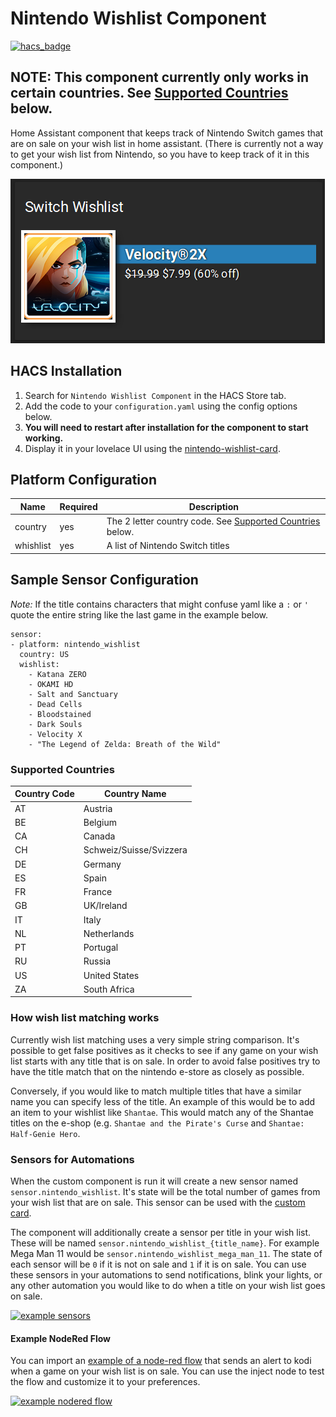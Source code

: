 # Nintendo Wishlist Component

[![hacs_badge](https://img.shields.io/badge/HACS-Default-orange.svg)](https://github.com/custom-components/hacs)

## NOTE: This component currently only works in certain countries.  See [Supported Countries](#supported-countries) below.

Home Assistant component that keeps track of Nintendo Switch games that are on
sale on your wish list in home assistant. (There is currently not a way to get your
wish list from Nintendo, so you have to keep track of it in this component.)

[![nitendo wishlist card](https://raw.githubusercontent.com/custom-cards/nintendo-wishlist-card/master/cover-art.png)](https://raw.githubusercontent.com/custom-cards/nintendo-wishlist-card/master/cover-art.png)

## HACS Installation

1. Search for `Nintendo Wishlist Component` in the HACS Store tab.
2. Add the code to your `configuration.yaml` using the config options below.
3. **You will need to restart after installation for the component to start working.**
4. Display it in your lovelace UI using the [nintendo-wishlist-card](https://github.com/custom-cards/nintendo-wishlist-card).

## Platform Configuration

|Name|Required|Description|
|-|-|-|
|country|yes|The 2 letter country code.  See [Supported Countries](#supported-countries) below.|
|whishlist|yes|A list of Nintendo Switch titles|

## Sample Sensor Configuration

*Note:* If the title contains characters that might confuse yaml like a `:` or `'` quote the entire string
like the last game in the example below.

    sensor:
    - platform: nintendo_wishlist
      country: US
      wishlist:
        - Katana ZERO
        - OKAMI HD
        - Salt and Sanctuary
        - Dead Cells
        - Bloodstained
        - Dark Souls
        - Velocity X
        - "The Legend of Zelda: Breath of the Wild"

### Supported Countries

|Country Code|Country Name|
|-|-|
|AT|Austria|
|BE|Belgium|
|CA|Canada|
|CH|Schweiz/Suisse/Svizzera|
|DE|Germany|
|ES|Spain|
|FR|France|
|GB|UK/Ireland|
|IT|Italy|
|NL|Netherlands|
|PT|Portugal|
|RU|Russia|
|US|United States|
|ZA|South Africa|


### How wish list matching works

Currently wish list matching uses a very simple string comparison.  It's
possible to get false positives as it checks to see if any game on your wish
list starts with any title that is on sale.  In order to avoid false positives
try to have the title match that on the nintendo e-store as closely as possible.

Conversely, if you would like to match multiple titles that have a similar name
you can specify less of the title.  An example of this would be to add an item
to your wishlist like `Shantae`.  This would match any of the Shantae titles on
the e-shop (e.g. `Shantae and the Pirate's Curse` and `Shantae: Half-Genie Hero`.

### Sensors for Automations

When the custom component is run it will create a new sensor named `sensor.nintendo_wishlist`.
It's state will be the total number of games from your wish list that are on sale.
This sensor can be used with the [custom card](https://github.com/custom-cards/nintendo-wishlist-card).

The component will additionally create a sensor per title in your wish list.  These
will be named `sensor.nintendo_wishlist_{title_name}`.  For example Mega Man 11
would be `sensor.nintendo_wishlist_mega_man_11`.  The state of each sensor will
be `0` if it is not on sale and `1` if it is on sale.  You can use these sensors
in your automations to send notifications, blink your lights, or any other
automation you would like to do when a title on your wish list goes on sale.

[![example sensors](https://raw.githubusercontent.com/custom-components/sensor.nintendo_wishlist/master/sensors.png)](https://raw.githubusercontent.com/custom-components/sensor.nintendo_wishlist/master/sensors.png)

#### Example NodeRed Flow

You can import an [example of a node-red flow](https://raw.githubusercontent.com/custom-components/sensor.nintendo_wishlist/master/example_node_red_flow.json) that sends an alert to kodi when
a game on your wish list is on sale.  You can use the inject node to test the
flow and customize it to your preferences.

[![example nodered flow](https://raw.githubusercontent.com/custom-components/sensor.nintendo_wishlist/master/example_node_red_flow.png)](https://raw.githubusercontent.com/custom-components/sensor.nintendo_wishlist/master/example_node_red_flow.png)
